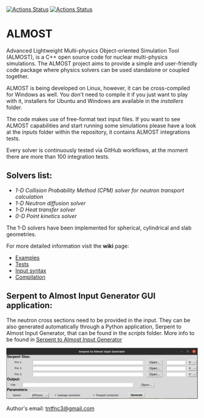 [![Actions Status](https://github.com/FrancisKhan/ALMOST/workflows/CI-Linux/badge.svg)](https://github.com/FrancisKhan/ALMOST/actions)
[![Actions Status](https://github.com/FrancisKhan/ALMOST/workflows/CI-Cross-Compilation/badge.svg)](https://github.com/FrancisKhan/ALMOST/actions)

# ALMOST

Advanced Lightweight Multi-physics Object-oriented Simulation Tool (ALMOST), is a C++ open source code for nuclear multi-physics simulations. The ALMOST project aims to provide a simple and user-friendly code package where physics solvers can be used standalone or coupled together.

ALMOST is being developed on Linux, however, it can be cross-compiled for Windows as well. You don't need to compile it if you just want to play with it,  installers for Ubuntu and Windows are available in the *installers* folder.

The code makes use of free-format text input files. If you want to see ALMOST capabilities and start running some simulations please have a look at the *inputs* folder within the repository, it contains ALMOST integrations tests.

Every solver is continuously tested via GitHub workflows, at the moment there are more than 100 integration tests.

## Solvers list:
* *1-D Collision Probability Method (CPM) solver for neutron transport calculation*
* *1-D Neutron diffusion solver*
* *1-D Heat transfer solver*
* *0-D Point kinetics solver*

The 1-D solvers have been implemented for spherical, cylindrical and slab geometries.

For more detailed information visit the **wiki** page:
* [Examples](https://github.com/FrancisKhan/ALMOST/wiki/Examples)
* [Tests](https://github.com/FrancisKhan/ALMOST/wiki/Tests)
* [Input syntax](https://github.com/FrancisKhan/ALMOST/wiki/Input-syntax)
* [Compilation](https://github.com/FrancisKhan/ALMOST/wiki/Compilation)

## Serpent to Almost Input Generator GUI application:

The neutron cross sections need to be provided in the input. They can be also generated automatically through a Python application, Serpent to Almost Input Generator, that can be found in the *scripts* folder. More info to be found in [Serpent to Almost Input Generator](https://github.com/FrancisKhan/ALMOST/wiki/Serpent-to-Almost-Input-Generator)

![Serpent-to-Almost-Input-Generator](https://github.com/FrancisKhan/Wiki/blob/main/GUI_Picture.png)

Author's email: tntfnc3@gmail.com
